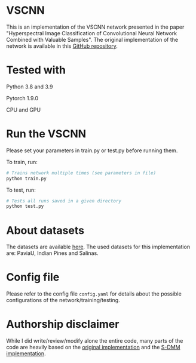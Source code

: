 # VSCNN
This is an implementation of the VSCNN network presented in the paper "Hyperspectral Image Classification of Convolutional Neural Network Combined with Valuable Samples".
The original implementation of the network is available in this [GitHub repository](https://github.com/ShuGuoJ/3DVSCNN).

# Tested with
Python 3.8 and 3.9

Pytorch 1.9.0  

CPU and GPU

# Run the VSCNN
Please set your parameters in train.py or test.py before running them. 

To train, run:
```bash
# Trains network multiple times (see parameters in file)
python train.py
``` 

To test, run:
```bash
# Tests all runs saved in a given directory
python test.py
```

# About datasets
The datasets are available [here](http://www.ehu.eus/ccwintco/index.php?title=Hyperspectral_Remote_Sensing_Scenes).
The used datasets for this implementation are: PaviaU, Indian Pines and Salinas.

# Config file
Please refer to the config file `config.yaml` for details about the possible configurations of the network/training/testing.

# Authorship disclaimer
While I did write/review/modify alone the entire code, many parts of the code are heavily based on the [original implementation](https://github.com/ShuGuoJ/3DVSCNN) and the [S-DMM implementation](https://github.com/ShuGuoJ/S-DMM).
